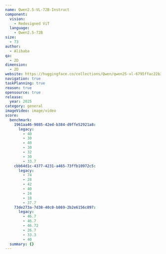 ```yaml
---
name: Qwen2.5-VL-72B-Instruct
component:
  vision:
    - Redesigned ViT
  language:
    - Qwen2.5-72B
size:
  - 73
author:
  - Alibaba
qa:
  - 2D
dimension:
  - 2D
website: https://huggingface.co/collections/Qwen/qwen25-vl-6795ffac22b334a837c0f9a5
navigation: true
taskPlanning: true
reason: true
opensource: true
release:
  year: 2025
category: general
imageVideo: image/video
score:
  benchmark:
    1961aa46-9085-42ed-b384-d9ffe52921a8:
      legacy:
        - 40
        - 30
        - 40
        - 30
        - 32
        - 30
        - 33.7
    cbb64d1c-4377-4231-a465-73ffb10972c5:
      legacy:
        - 74
        - 28
        - 42
        - 40
        - 24
        - 18
        - 37.7
    73de273a-7d38-40c0-b869-2b2e6156c897:
      legacy:
        - 46.7
        - 46.7
        - 46.72
        - 26.7
        - 33.3
        - 40
  summary: {}
---
```


